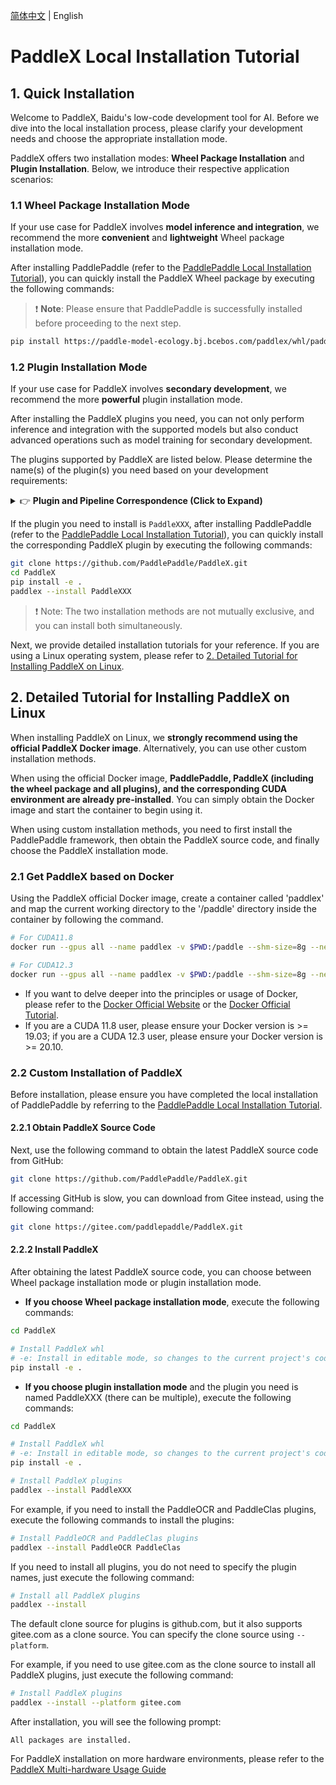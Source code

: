 [简体中文](installation.md) | English

# PaddleX Local Installation Tutorial

## 1. Quick Installation
Welcome to PaddleX, Baidu's low-code development tool for AI. Before we dive into the local installation process, please clarify your development needs and choose the appropriate installation mode.

PaddleX offers two installation modes: **Wheel Package Installation** and **Plugin Installation**. Below, we introduce their respective application scenarios:

### 1.1 Wheel Package Installation Mode
If your use case for PaddleX involves **model inference and integration**, we recommend the more **convenient** and **lightweight** Wheel package installation mode.

After installing PaddlePaddle (refer to the [PaddlePaddle Local Installation Tutorial](paddlepaddle_install_en.md)), you can quickly install the PaddleX Wheel package by executing the following commands:

> ❗ **Note**: Please ensure that PaddlePaddle is successfully installed before proceeding to the next step.

```bash
pip install https://paddle-model-ecology.bj.bcebos.com/paddlex/whl/paddlex-3.0.0b1-py3-none-any.whl
```

### 1.2 Plugin Installation Mode
If your use case for PaddleX involves **secondary development**, we recommend the more **powerful** plugin installation mode.

After installing the PaddleX plugins you need, you can not only perform inference and integration with the supported models but also conduct advanced operations such as model training for secondary development.

The plugins supported by PaddleX are listed below. Please determine the name(s) of the plugin(s) you need based on your development requirements:

<details>
  <summary>👉 <b>Plugin and Pipeline Correspondence (Click to Expand)</b></summary>

| Pipeline | Module | Corresponding Plugin |
|-|-|-|
| General Image Classification | Image Classification | `PaddleClas` |
| General Object Detection | Object Detection | `PaddleDetection` |
| General Semantic Segmentation | Semantic Segmentation | `PaddleSeg` |
| General Instance Segmentation | Instance Segmentation | `PaddleDetection` |
| General OCR | Text Detection<br>Text Recognition | `PaddleOCR` |
| General Table Recognition | Layout Region Detection<br>Table Structure Recognition<br>Text Detection<br>Text Recognition | `PaddleOCR`<br>`PaddleDetection` |
| Document Scene Information Extraction v3 | Table Structure Recognition<br>Layout Region Detection<br>Text Detection<br>Text Recognition<br>Seal Text Detection<br>Document Image Correction<br>Document Image Orientation Classification | `PaddleOCR`<br>`PaddleDetection`<br>`PaddleClas` |
| Time Series Prediction | Time Series Prediction Module | `PaddleTS` |
| Time Series Anomaly Detection | Time Series Anomaly Detection Module | `PaddleTS` |
| Time Series Classification | Time Series Classification Module | `PaddleTS` |
| General Multi-label Classification | Image Multi-label Classification | `PaddleClas` |
| Small Object Detection | Small Object Detection | `PaddleDetection` |
| Image Anomaly Detection | Unsupervised Anomaly Detection | `PaddleSeg` |

</details>

If the plugin you need to install is `PaddleXXX`, after installing PaddlePaddle (refer to the [PaddlePaddle Local Installation Tutorial](paddlepaddle_install_en.md)), you can quickly install the corresponding PaddleX plugin by executing the following commands:

```bash
git clone https://github.com/PaddlePaddle/PaddleX.git
cd PaddleX
pip install -e .
paddlex --install PaddleXXX
```

> ❗ Note: The two installation methods are not mutually exclusive, and you can install both simultaneously.

Next, we provide detailed installation tutorials for your reference. If you are using a Linux operating system, please refer to [2. Detailed Tutorial for Installing PaddleX on Linux](#2-detailed-tutorial-for-installing-paddlex-on-linux).

## 2. Detailed Tutorial for Installing PaddleX on Linux
When installing PaddleX on Linux, we **strongly recommend using the official PaddleX Docker image**. Alternatively, you can use other custom installation methods.

When using the official Docker image, **PaddlePaddle, PaddleX (including the wheel package and all plugins), and the corresponding CUDA environment are already pre-installed**. You can simply obtain the Docker image and start the container to begin using it.

When using custom installation methods, you need to first install the PaddlePaddle framework, then obtain the PaddleX source code, and finally choose the PaddleX installation mode.
### 2.1 Get PaddleX based on Docker
Using the PaddleX official Docker image, create a container called 'paddlex' and map the current working directory to the '/paddle' directory inside the container by following the command.
```bash
# For CUDA11.8
docker run --gpus all --name paddlex -v $PWD:/paddle --shm-size=8g --network=host -it registry.baidubce.com/paddlex/paddlex:paddlex3.0.0b1-paddlepaddle3.0.0b1-gpu-cuda11.8-cudnn8.9-trt8.5 /bin/bash

# For CUDA12.3
docker run --gpus all --name paddlex -v $PWD:/paddle --shm-size=8g --network=host -it registry.baidubce.com/paddlex/paddlex:paddlex3.0.0b1-paddlepaddle3.0.0b1-gpu-cuda12.3-cudnn9.0-trt8.6 /bin/bash
```
* If you want to delve deeper into the principles or usage of Docker, please refer to the [Docker Official Website](https://www.docker.com/) or the [Docker Official Tutorial](https://docs.docker.com/get-started/).
* If you are a CUDA 11.8 user, please ensure your Docker version is >= 19.03; if you are a CUDA 12.3 user, please ensure your Docker version is >= 20.10.

### 2.2 Custom Installation of PaddleX
Before installation, please ensure you have completed the local installation of PaddlePaddle by referring to the [PaddlePaddle Local Installation Tutorial](paddlepaddle_install_en.md).

#### 2.2.1 Obtain PaddleX Source Code
Next, use the following command to obtain the latest PaddleX source code from GitHub:

```bash
git clone https://github.com/PaddlePaddle/PaddleX.git
```
If accessing GitHub is slow, you can download from Gitee instead, using the following command:

```bash
git clone https://gitee.com/paddlepaddle/PaddleX.git
```

#### 2.2.2 Install PaddleX
After obtaining the latest PaddleX source code, you can choose between Wheel package installation mode or plugin installation mode.

* **If you choose Wheel package installation mode**, execute the following commands:

```bash
cd PaddleX

# Install PaddleX whl
# -e: Install in editable mode, so changes to the current project's code will directly affect the installed PaddleX Wheel
pip install -e .
```

* **If you choose plugin installation mode** and the plugin you need is named PaddleXXX (there can be multiple), execute the following commands:

```bash
cd PaddleX

# Install PaddleX whl
# -e: Install in editable mode, so changes to the current project's code will directly affect the installed PaddleX Wheel
pip install -e .

# Install PaddleX plugins
paddlex --install PaddleXXX
```

For example, if you need to install the PaddleOCR and PaddleClas plugins, execute the following commands to install the plugins:

```bash
# Install PaddleOCR and PaddleClas plugins
paddlex --install PaddleOCR PaddleClas
```

If you need to install all plugins, you do not need to specify the plugin names, just execute the following command:

```bash
# Install all PaddleX plugins
paddlex --install
```

The default clone source for plugins is github.com, but it also supports gitee.com as a clone source. You can specify the clone source using `--platform`.

For example, if you need to use gitee.com as the clone source to install all PaddleX plugins, just execute the following command:

```bash
# Install PaddleX plugins
paddlex --install --platform gitee.com
```

After installation, you will see the following prompt:

```
All packages are installed.
```

For PaddleX installation on more hardware environments, please refer to the [PaddleX Multi-hardware Usage Guide](../other_devices_support/multy_devices_use_guide_en.md)

